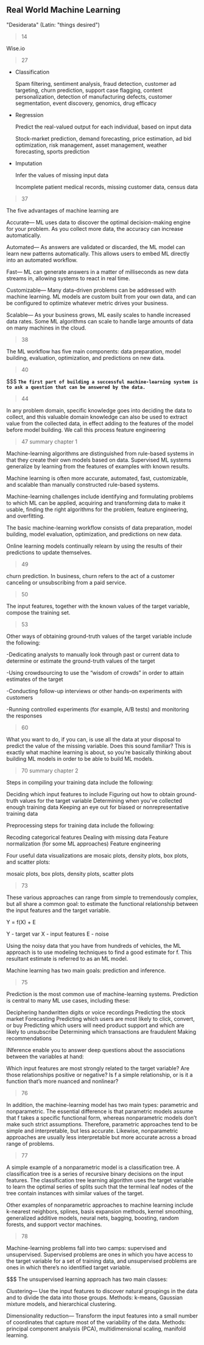 ## Real World Machine Learning

"Desiderata" (Latin: "things desired")

> 14

Wise.io

> 27

* Classification

    Spam filtering, sentiment analysis, fraud detection, customer ad
    targeting, churn prediction, support case flagging, content
    personalization, detection of manufacturing defects, customer
    segmentation, event discovery, genomics, drug efficacy

* Regression

  Predict the real-valued output for each individual, based on input data

    Stock-market prediction, demand forecasting, price estimation, ad
    bid optimization, risk management, asset management, weather
    forecasting, sports prediction

* Imputation

  Infer the values of missing input data

    Incomplete patient medical records, missing customer data, census data


> 37

The five advantages of
machine learning are

  Accurate— ML uses data to discover the optimal decision-making engine for your problem. As
  you collect more data, the accuracy can increase automatically.

  Automated— As answers are validated or discarded, the ML model can learn new patterns
  automatically. This allows users to embed ML directly into an automated workflow.

  Fast— ML can generate answers in a matter of milliseconds as new data streams in, allowing
  systems to react in real time.

  Customizable— Many data-driven problems can be addressed with machine learning. ML
  models are custom built from your own data, and can be configured to optimize whatever metric
  drives your business.
  
  Scalable— As your business grows, ML easily scales to handle increased data rates. Some ML
  algorithms can scale to handle large amounts of data on many machines in the cloud.

> 38

The ML workflow has five main components: data preparation, model
building, evaluation, optimization, and predictions on new data.

> 40

$$$ **`The first part of building a successful machine-learning system is to ask a question that can be
answered by the data.`**

> 44

In any problem domain, specific knowledge goes into deciding the data to collect, and this valuable
domain knowledge can also be used to extract value from the collected data, in effect adding to the
features of the model before model building. We call this process feature engineering

> 47 summary chapter 1

Machine-learning algorithms are distinguished from rule-based systems in that they create their
own models based on data. Supervised ML systems generalize by learning from the features of
examples with known results.

Machine learning is often more accurate, automated, fast, customizable, and scalable than
manually constructed rule-based systems.

Machine-learning challenges include identifying and formulating problems to which ML can be
applied, acquiring and transforming data to make it usable, finding the right algorithms for the
problem, feature engineering, and overfitting.

The basic machine-learning workflow consists of data preparation, model building, model
evaluation, optimization, and predictions on new data.

Online learning models continually relearn by using the results of their predictions to update
themselves.


> 49

churn prediction. In business, churn
refers to the act of a customer canceling or unsubscribing from a paid service.

> 50

The input features, together with the known values of
the target variable, compose the training set.

> 53 

Other ways of obtaining ground-truth values of the target variable include the following:

-Dedicating analysts to manually look through past or current data to determine or estimate the
ground-truth values of the target

-Using crowdsourcing to use the “wisdom of crowds” in order to attain estimates of the target

-Conducting follow-up interviews or other hands-on experiments with customers

-Running controlled experiments (for example, A/B tests) and monitoring the responses


> 60

What you want to do, if you can, is use all the data at your disposal to predict the value of the missing
variable. Does this sound familiar? This is exactly what machine learning is about, so you’re
basically thinking about building ML models in order to be able to build ML models.

> 70 summary chapter 2

Steps in compiling your training data include the following:

Deciding which input features to include
Figuring out how to obtain ground-truth values for the target variable
Determining when you’ve collected enough training data
Keeping an eye out for biased or nonrepresentative training data

Preprocessing steps for training data include the following:

Recoding categorical features
Dealing with missing data
Feature normalization (for some ML approaches)
Feature engineering

Four useful data visualizations are mosaic plots, density plots, box plots, and scatter plots:

mosaic plots, box plots, density plots, scatter plots


> 73

These various approaches can range from simple to tremendously complex, but all share a common
goal: to estimate the functional relationship between the input features and the target variable.

Y = f(X) + E

Y - target var
X - input features
E - noise

Using the noisy data that you have from hundreds of vehicles, the ML approach is to use modeling
techniques to find a good estimate for f. This resultant estimate is referred to as an ML model.

Machine learning has two main goals:
prediction and inference.

> 75

Prediction is the most common use of machine-learning systems. Prediction is central to many ML use
cases, including these:

Deciphering handwritten digits or voice recordings
Predicting the stock market
Forecasting
Predicting which users are most likely to click, convert, or buy
Predicting which users will need product support and which are likely to unsubscribe
Determining which transactions are fraudulent
Making recommendations

INference enable you to answer deep questions about the associations between the variables at hand:

Which input features are most strongly related to the target variable?
Are those relationships positive or negative?
Is f a simple relationship, or is it a function that’s more nuanced and nonlinear?

> 76

In addition, the machine-learning model has two main types: parametric and nonparametric. The
essential difference is that parametric models assume that f takes a specific functional form, whereas
nonparametric models don’t make such strict assumptions. Therefore, parametric approaches tend to
be simple and interpretable, but less accurate. Likewise, nonparametric approaches are usually less
interpretable but more accurate across a broad range of problems.

> 77

A simple example of a nonparametric model is a classification tree. A classification tree is a series
of recursive binary decisions on the input features. The classification tree learning algorithm uses the
target variable to learn the optimal series of splits such that the terminal leaf nodes of the tree contain
instances with similar values of the target.

Other examples of nonparametric approaches to machine learning include k-nearest neighbors,
splines, basis expansion methods, kernel smoothing, generalized additive models, neural nets,
bagging, boosting, random forests, and support vector machines.

> 78 

Machine-learning problems fall into two camps: supervised and unsupervised. Supervised problems
are ones in which you have access to the target variable for a set of training data, and unsupervised
problems are ones in which there’s no identified target variable.

$$$ The unsupervised learning approach has two main classes:

Clustering— Use the input features to discover natural groupings in the data and to divide the
data into those groups. Methods: k-means, Gaussian mixture models, and hierarchical clustering.

Dimensionality reduction— Transform the input features into a small number of coordinates
that capture most of the variability of the data. Methods: principal component analysis (PCA),
multidimensional scaling, manifold learning.

